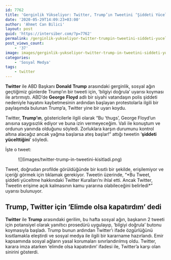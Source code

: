 ```yaml
---
id: 7762
title: 'Gerginlik Yükseliyor: Twitter, Trump’ın Tweetini ‘Şiddeti Yüceltme’ Notu İle Kısıtladı'
date: '2020-05-29T14:09:23+03:00'
author: 'Ahmet Can Bilici'
layout: post
guid: 'https://intersiber.com/?p=7762'
permalink: /gerginlik-yukseliyor-twitter-trumpin-tweetini-siddeti-yuceltme-notu-ile-kisitladi/
post_views_count:
    - '37'
image: images/gerginlik-yukseliyor-twitter-trump-in-tweetini-siddeti-yuceltme-notu-ile-kisitladi.png
categories:
    - 'Sosyal Medya'
tags:
    - twitter
---
```


**Twitter** ile ABD Başkanı **Donald** **Trump** arasındaki gerginlik, sosyal ağın geçtiğimiz günlerde Trump’ın bir tweeti için, ‘bilgiyi doğrula’ uyarısı koyması ile artırmıştı. ABD’de **George** **Floyd** adlı bir siyahi vatandaşın polis şiddeti nedeniyle hayatını kaybetmesinin ardından başlayan protestolarla ilgili bir paylaşımda bulunan Trump’a, Twitter yine bir uyarı koydu.

Twitter, **Trump’ın**, göstericilerle ilgili olarak “Bu ‘thugs’, George Floyd’un anısına saygısızlık ediyor ve buna izin vermeyeceğim. Vali ile konuştum ve ordunun yanında olduğunu söyledi. Zorluklara karşın durumunu kontrol altına alacağız ancak yağma başlarsa ateş başlar!” attığı tweetin ‘**şiddeti** **yücelttiğini**’ söyledi.

İşte o tweet:

<figure class="wp-block-image size-large">![](images/twitter-trump-in-tweetini-kisitladi.png)</figure>Tweet, doğrudan profilde görüldüğünde bir kısıtlı bir şekilde, erişilemiyor ve içeriği görmek için tıklamak gerekiyor. Tweetin üzerinde, “*Bu Tweet, şiddeti yüceltme hakkındaki Twitter Kuralları’nı ihlal etti. Ancak Twitter, Tweetin erişime açık kalmasının kamu yararına olabileceğini belirledi*” uyarısı bulunuyor.

## Trump, Twitter için ‘Elimde olsa kapatırdım’ dedi

**Twitter** ile **Trump** arasındaki gerilim, bu hafta sosyal ağın, başkanın 2 tweeti için potansiyel olarak yanıltıcı prosedürü uygulayıp, ‘bilgiyi doğrula’ butonu koymasıyla başladı. Trump bunun ardından Twitter’ı ifade özgürlüğünü kısıtlamakla eleştirdi ve sosyal medya ile ilgili bir kararname hazırlandı. Emir kapsamında sosyal ağların yasal korumaları sınırlandırılmış oldu. Twitter, karara imza atarken ‘elimde olsa kapatırdım’ ifadesi ile, Twitter’a karşı olan sinirini gösterdi.